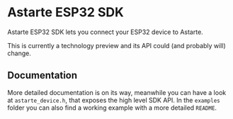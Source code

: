 # Astarte ESP32 SDK

Astarte ESP32 SDK lets you connect your ESP32 device to Astarte.

This is currently a technology preview and its API could (and probably will) change.

## Documentation

More detailed documentation is on its way, meanwhile you can have a look at `astarte_device.h`,
that exposes the high level SDK API. In the `examples` folder you can also find a working example with
a more detailed `README`.
